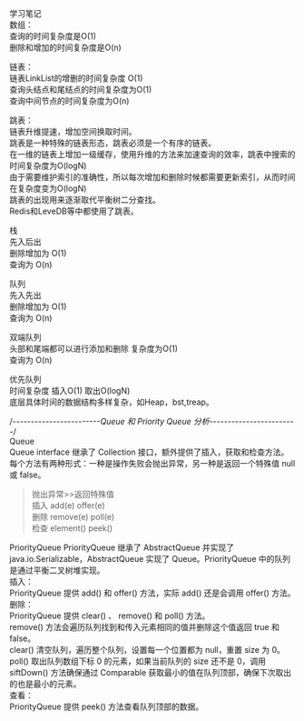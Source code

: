 ﻿学习笔记  
数组：  
查询的时间复杂度是O(1)  
删除和增加的时间复杂度是O(n)  

链表：  
链表LinkList的增删的时间复杂度 O(1)  
查询头结点和尾结点的时间复杂度为O(1)  
查询中间节点的时间复杂度为O(n)  

跳表：  
链表升维提速，增加空间换取时间。  
跳表是一种特殊的链表形态，跳表必须是一个有序的链表。  
在一维的链表上增加一级缓存，使用升维的方法来加速查询的效率，跳表中搜索的时间复杂度为O(logN)  
由于需要维护索引的准确性，所以每次增加和删除时候都需要更新索引，从而时间在复杂度变为O(logN)  
跳表的出现用来逐渐取代平衡树二分查找。  
Redis和LeveDB等中都使用了跳表。  

栈  
先入后出  
删除增加为 O(1)  
查询为 O(n)  

队列  
先入先出  
删除增加为 O(1)  
查询为 O(n)  

双端队列  
头部和尾端都可以进行添加和删除 复杂度为O(1)  
查询为 O(n)  

优先队列  
时间复杂度 插入O(1) 取出O(logN)  
底层具体时间的数据结构多样复杂，如Heap，bst,treap。  

/*------------------------Queue 和 Priority Queue 分析------------------------*/  
Queue  
Queue interface 继承了 Collection 接口，额外提供了插入，获取和检查方法。每个方法有两种形式：一种是操作失败会抛出异常，另一种是返回一个特殊值 null 或 false。  
>抛出异常>>返回特殊值        
插入	add(e)	    offer(e)    
删除	remove(e)	poll(e)    
检查	element()	peek()  


PriorityQueue
PriorityQueue 继承了 AbstractQueue 并实现了 java.io.Serializable，AbstractQueue 实现了 Queue。PriorityQueue 中的队列是通过平衡二叉树堆实现。  
插入：  
PriorityQueue 提供 add() 和 offer() 方法，实际 add() 还是会调用 offer() 方法。  
删除：  
PriorityQueue 提供 clear() 、 remove() 和 poll() 方法。  
remove() 方法会遍历队列找到和传入元素相同的值并删除这个值返回 true 和 false。   
clear() 清空队列，遍历整个队列，设置每一个位置都为 null，重置 size 为 0。  
poll() 取出队列数组下标 0 的元素，如果当前队列的 size 还不是 0，调用 siftDown() 方法确保通过 Comparable 获取最小的值在队列顶部，确保下次取出的也是最小的元素。  
查看：  
PriorityQueue 提供 peek() 方法查看队列顶部的数据。  

